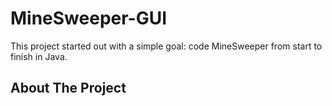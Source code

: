 # MineSweeper-GUI

This project started out with a simple goal: code MineSweeper from start to finish in Java. 

## About The Project

